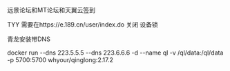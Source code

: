 远景论坛和MT论坛和天翼云签到


TYY  需要在https://e.189.cn/user/index.do 关闭 设备锁 



青龙安装带DNS


docker run --dns 223.5.5.5 --dns 223.6.6.6 -d --name ql -v /ql/data:/ql/data -p 5700:5700 whyour/qinglong:2.17.2
